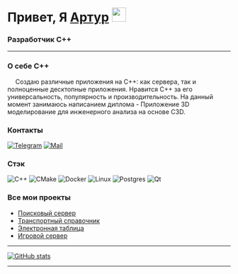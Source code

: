 <h1>Привет, Я <a href="https://daniilshat.ru/" target="_blank">Артур</a> 
<img src="https://github.com/blackcater/blackcater/raw/main/images/Hi.gif" height="32"/></h1>
<h3>Разработчик C++</h3>

---

<h3>О себе C++</h3>
&emsp; Создаю различные приложения на С++: как сервера, так и полноценные десктопные приложения. Нравится С++ за его универсальность, популярность и производительность. На данный момент занимаюсь написанием диплома - Приложение 3D моделирование для инженерного анализа на основе С3D.

<h3>Контакты</h3>

[![Telegram](https://img.shields.io/badge/Telegram-orange?logo=telegram&logoColor=white)](https://t.me/arturjkeee) [![Mail](https://img.shields.io/badge/Email-red?logo=gmail&logoColor=white)](mailto:artur.stepanyan.03@yandex.ru)

<h3>Стэк</h3>

![C++](https://img.shields.io/badge/c++-%2300599C.svg?style=for-the-badge&logo=c%2B%2B&logoColor=white)
![CMake](https://img.shields.io/badge/CMake-%23008FBA.svg?style=for-the-badge&logo=cmake&logoColor=white)
![Docker](https://img.shields.io/badge/docker-%230db7ed.svg?style=for-the-badge&logo=docker&logoColor=white)
![Linux](https://img.shields.io/badge/Linux-FCC624?style=for-the-badge&logo=linux&logoColor=black)
![Postgres](https://img.shields.io/badge/postgres-%23316192.svg?style=for-the-badge&logo=postgresql&logoColor=white)
![Qt](https://img.shields.io/badge/Qt-%23217346.svg?style=for-the-badge&logo=Qt&logoColor=white)

<h3>Все мои проекты</h3>

- [Поисковый сервер](https://github.com/artndx/search-server)
- [Транспортный справочник](https://github.com/artndx/transport-catalogue)
- [Электронная таблица](https://github.com/artndx/-QT-) 
- [Игровой сервер](https://github.com/artndx/game_server)
  
---

<a href="http://www.github.com/artndx"><img src="https://github-readme-stats.vercel.app/api?username=artndx&show_icons=true&hide=&count_private=true&title_color=0891b2&text_color=ffffff&icon_color=0891b2&bg_color=1c1917&hide_border=true&show_icons=true" alt="GitHub stats" /></a>

---

